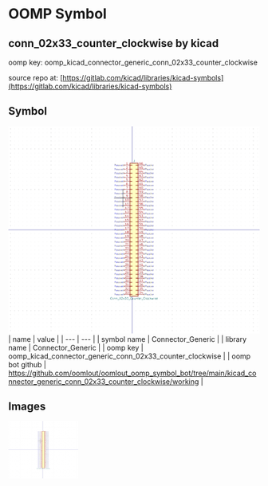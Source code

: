 # OOMP Symbol  
## conn_02x33_counter_clockwise  by kicad  
  
oomp key: oomp_kicad_connector_generic_conn_02x33_counter_clockwise  
  
source repo at: [https://gitlab.com/kicad/libraries/kicad-symbols](https://gitlab.com/kicad/libraries/kicad-symbols)  
## Symbol  
  
[![working.png](working_600.png)](working.png)  
| name | value | 
| --- | --- | 
| symbol name | Connector_Generic | 
| library name | Connector_Generic | 
| oomp key | oomp_kicad_connector_generic_conn_02x33_counter_clockwise | 
| oomp bot github | https://github.com/oomlout/oomlout_oomp_symbol_bot/tree/main/kicad_connector_generic_conn_02x33_counter_clockwise/working | 
## Images  
  
[![working.png](working_140.png)](working.png)  
